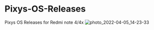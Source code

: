 # Pixys-OS-Releases
Pixys OS Releases for Redmi note 4/4x
![photo_2022-04-05_14-23-33](https://user-images.githubusercontent.com/97696537/165784258-d7c6e63d-528f-41fd-ae7f-c5a8d2309246.jpg)
